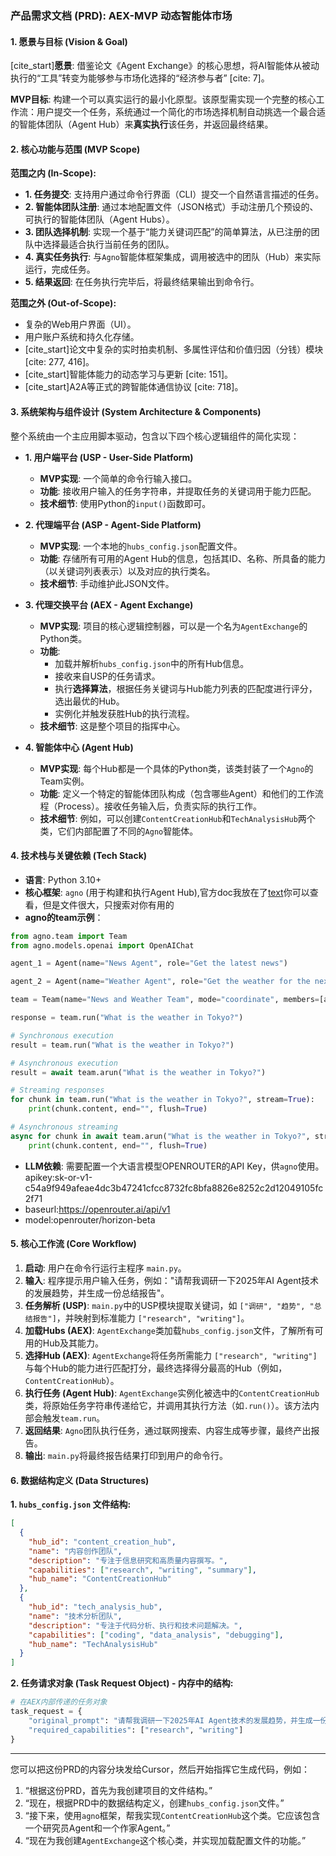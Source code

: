 ### **产品需求文档 (PRD): AEX-MVP 动态智能体市场**

#### **1. 愿景与目标 (Vision & Goal)**

[cite\_start]**愿景**: 借鉴论文《Agent Exchange》的核心思想，将AI智能体从被动执行的“工具”转变为能够参与市场化选择的“经济参与者” [cite: 7]。

**MVP目标**: 构建一个可以真实运行的最小化原型。该原型需实现一个完整的核心工作流：用户提交一个任务，系统通过一个简化的市场选择机制自动挑选一个最合适的智能体团队（Agent Hub）来**真实执行**该任务，并返回最终结果。

#### **2. 核心功能与范围 (MVP Scope)**

**范围之内 (In-Scope):**

  * **1. 任务提交**: 支持用户通过命令行界面（CLI）提交一个自然语言描述的任务。
  * **2. 智能体团队注册**: 通过本地配置文件（JSON格式）手动注册几个预设的、可执行的智能体团队（Agent Hubs）。
  * **3. 团队选择机制**: 实现一个基于“能力关键词匹配”的简单算法，从已注册的团队中选择最适合执行当前任务的团队。
  * **4. 真实任务执行**: 与`Agno`智能体框架集成，调用被选中的团队（Hub）来实际运行，完成任务。
  * **5. 结果返回**: 在任务执行完毕后，将最终结果输出到命令行。

**范围之外 (Out-of-Scope):**

  * 复杂的Web用户界面（UI）。
  * 用户账户系统和持久化存储。
  * [cite\_start]论文中复杂的实时拍卖机制、多属性评估和价值归因（分钱）模块 [cite: 277, 416]。
  * [cite\_start]智能体能力的动态学习与更新 [cite: 151]。
  * [cite\_start]A2A等正式的跨智能体通信协议 [cite: 718]。

#### **3. 系统架构与组件设计 (System Architecture & Components)**

整个系统由一个主应用脚本驱动，包含以下四个核心逻辑组件的简化实现：

  * **1. 用户端平台 (USP - User-Side Platform)**

      * **MVP实现**: 一个简单的命令行输入接口。
      * **功能**: 接收用户输入的任务字符串，并提取任务的关键词用于能力匹配。
      * **技术细节**: 使用Python的`input()`函数即可。

  * **2. 代理端平台 (ASP - Agent-Side Platform)**

      * **MVP实现**: 一个本地的`hubs_config.json`配置文件。
      * **功能**: 存储所有可用的Agent Hub的信息，包括其ID、名称、所具备的能力（以关键词列表表示）以及对应的执行类名。
      * **技术细节**: 手动维护此JSON文件。

  * **3. 代理交换平台 (AEX - Agent Exchange)**

      * **MVP实现**: 项目的核心逻辑控制器，可以是一个名为`AgentExchange`的Python类。
      * **功能**:
          * 加载并解析`hubs_config.json`中的所有Hub信息。
          * 接收来自USP的任务请求。
          * 执行**选择算法**，根据任务关键词与Hub能力列表的匹配度进行评分，选出最优的Hub。
          * 实例化并触发获胜Hub的执行流程。
      * **技术细节**: 这是整个项目的指挥中心。

  * **4. 智能体中心 (Agent Hub)**

      * **MVP实现**: 每个Hub都是一个具体的Python类，该类封装了一个`Agno`的Team实例。
      * **功能**: 定义一个特定的智能体团队构成（包含哪些Agent）和他们的工作流程（Process）。接收任务输入后，负责实际的执行工作。
      * **技术细节**: 例如，可以创建`ContentCreationHub`和`TechAnalysisHub`两个类，它们内部配置了不同的`Agno`智能体。

#### **4. 技术栈与关键依赖 (Tech Stack)**

  * **语言**: Python 3.10+
  * **核心框架**: `agno` (用于构建和执行Agent Hub),官方doc我放在了[text](agno.txt)你可以查看，但是文件很大，只搜索对你有用的
  * **agno的team示例**：
```python 
from agno.team import Team
from agno.models.openai import OpenAIChat

agent_1 = Agent(name="News Agent", role="Get the latest news")

agent_2 = Agent(name="Weather Agent", role="Get the weather for the next 7 days")

team = Team(name="News and Weather Team", mode="coordinate", members=[agent_1, agent_2])

response = team.run("What is the weather in Tokyo?")

# Synchronous execution
result = team.run("What is the weather in Tokyo?")

# Asynchronous execution
result = await team.arun("What is the weather in Tokyo?")

# Streaming responses
for chunk in team.run("What is the weather in Tokyo?", stream=True):
    print(chunk.content, end="", flush=True)

# Asynchronous streaming
async for chunk in await team.arun("What is the weather in Tokyo?", stream=True):
    print(chunk.content, end="", flush=True)
```
  * **LLM依赖**: 需要配置一个大语言模型OPENROUTER的API Key，供`agno`使用。apikey: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
  * baseurl:https://openrouter.ai/api/v1
  * model:openrouter/horizon-beta

#### **5. 核心工作流 (Core Workflow)**

1.  **启动**: 用户在命令行运行主程序 `main.py`。
2.  **输入**: 程序提示用户输入任务，例如："请帮我调研一下2025年AI Agent技术的发展趋势，并生成一份总结报告"。
3.  **任务解析 (USP)**: `main.py`中的USP模块提取关键词，如 `["调研", "趋势", "总结报告"]`，并映射到标准能力 `["research", "writing"]`。
4.  **加载Hubs (AEX)**: `AgentExchange`类加载`hubs_config.json`文件，了解所有可用的Hub及其能力。
5.  **选择Hub (AEX)**: `AgentExchange`将任务所需能力 `["research", "writing"]` 与每个Hub的能力进行匹配打分，最终选择得分最高的Hub（例如，`ContentCreationHub`）。
6.  **执行任务 (Agent Hub)**: `AgentExchange`实例化被选中的`ContentCreationHub`类，将原始任务字符串传递给它，并调用其执行方法（如`.run()`）。该方法内部会触发`team.run`。
7.  **返回结果**: `Agno`团队执行任务，通过联网搜索、内容生成等步骤，最终产出报告。
8.  **输出**: `main.py`将最终报告结果打印到用户的命令行。

#### **6. 数据结构定义 (Data Structures)**

**1. `hubs_config.json` 文件结构:**

```json
[
  {
    "hub_id": "content_creation_hub",
    "name": "内容创作团队",
    "description": "专注于信息研究和高质量内容撰写。",
    "capabilities": ["research", "writing", "summary"],
    "hub_name": "ContentCreationHub" 
  },
  {
    "hub_id": "tech_analysis_hub",
    "name": "技术分析团队",
    "description": "专注于代码分析、执行和技术问题解决。",
    "capabilities": ["coding", "data_analysis", "debugging"],
    "hub_name": "TechAnalysisHub"
  }
]
```

**2. 任务请求对象 (Task Request Object) - 内存中的结构:**

```python
# 在AEX内部传递的任务对象
task_request = {
    "original_prompt": "请帮我调研一下2025年AI Agent技术的发展趋势，并生成一份总结报告",
    "required_capabilities": ["research", "writing"]
}
```

-----

您可以把这份PRD的内容分块发给Cursor，然后开始指挥它生成代码，例如：

1.  “根据这份PRD，首先为我创建项目的文件结构。”
2.  “现在，根据PRD中的数据结构定义，创建`hubs_config.json`文件。”
3.  “接下来，使用`agno`框架，帮我实现`ContentCreationHub`这个类。它应该包含一个研究员Agent和一个作家Agent。”
4.  “现在为我创建`AgentExchange`这个核心类，并实现加载配置文件的功能。”